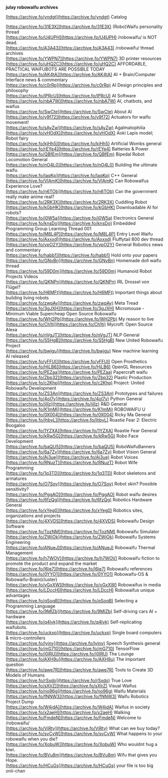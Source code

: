 **julay robowaifu archives**  
  
[https://archive.fo/yndgt](https://archive.fo/yndgt) Catalog  
  
[https://archive.fo/31E3X](https://archive.fo/31E3X) (Robo)Waifu personality thread  
[https://archive.fo/U4UPH](https://archive.fo/U4UPH) /robowaifu/ is NOT dead.  
[https://archive.fo/A3A43](https://archive.fo/A3A43) /robowaifu/ thread archives  
[https://archive.fo/YWPN7](https://archive.fo/YWPN7) 3D printer resources  
[https://archive.fo/uHQ2C](https://archive.fo/uHQ2C) AFFORDABLE, PRACTICAL WAIFUBOTS ARE POSSIBLE TODAY  
[https://archive.fo/AK4tA](https://archive.fo/AK4tA) AI + Brain/Computer Interface news & commentary  
[https://archive.fo/c0rRp](https://archive.fo/c0rRp) AI Design principles and philosophy  
[https://archive.fo/lPRcU](https://archive.fo/lPRcU) AI Software  
[https://archive.fo/nbA7W](https://archive.fo/nbA7W) AI, chatbots, and waifus  
[https://archive.fo/SwCte](https://archive.fo/SwCte) About AI  
[https://archive.fo/y9f72](https://archive.fo/y9f72) Actuators for waifu movement!  
[https://archive.fo/sAyZw](https://archive.fo/sAyZw) Agalmatophilia  
[https://archive.fo/vHOdX](https://archive.fo/vHOdX) Aoki Lapis model; Robot fairy  
[https://archive.fo/kjHh5](https://archive.fo/kjHh5) Artificial Wombs general  
[https://archive.fo/rEYe4](https://archive.fo/rEYe4) Batteries & Power  
[https://archive.fo/QBfEm](https://archive.fo/QBfEm) Bipedal Robot Locomotion General  
[https://archive.fo/nO4L0](https://archive.fo/nO4L0) Building the ultimate waifu.  
[https://archive.fo/IaqKp](https://archive.fo/IaqKp) C++ General  
[https://archive.fo/VlAmK](https://archive.fo/VlAmK) Can Robowaifus Experience Love?  
[https://archive.fo/n6TOb](https://archive.fo/n6TOb) Can the government really make anime real?  
[https://archive.fo/2RK3X](https://archive.fo/2RK3X) Cuddling Robot  
[https://archive.fo/kGbHK](https://archive.fo/kGbHK) Downloadable AI for robots?  
[https://archive.fo/i0W5a](https://archive.fo/i0W5a) Electronics General  
[https://archive.fo/knsDo](https://archive.fo/knsDo) Embedded Programming Group Learning Thread 001  
[https://archive.fo/M8L4P](https://archive.fo/M8L4P) Entry Level Waifu  
[https://archive.fo/Axxxd](https://archive.fo/Axxxd) Fluffytail 800 dev thread  
[https://archive.fo/vpO2Y](https://archive.fo/vpO2Y) General Robotics news and commentary  
[https://archive.fo/habb1](https://archive.fo/habb1) Hold onto your papers  
[https://archive.fo/GNvBn](https://archive.fo/GNvBn) Homemade doll waifu thread  
[https://archive.fo/59D0m](https://archive.fo/59D0m) Humanoid Robot Projects Videos  
[https://archive.fo/QKNPn](https://archive.fo/QKNPn) IRL Drossel von Flügel?  
[https://archive.fo/H6MFt](https://archive.fo/H6MFt) Important things about building living robots  
[https://archive.fo/zwpAv](https://archive.fo/zwpAv) Meta Tread  
[https://archive.fo/3gJXH](https://archive.fo/3gJXH) Micromouse - Minimum Viable Supercheap Open Source Robowaifu  
[https://archive.fo/WH2Pb](https://archive.fo/WH2Pb) My reason to live  
[https://archive.fo/Ch1ti](https://archive.fo/Ch1ti) Mycroft: Open Source Alexa  
[https://archive.fo/nVgJT](https://archive.fo/nVgJT) NLP General  
[https://archive.fo/S5HgB](https://archive.fo/S5HgB) New United Robowaifu Project  
[https://archive.fo/bwjgu](https://archive.fo/bwjgu) New machine learning AI released  
[https://archive.fo/yFFUI](https://archive.fo/yFFUI) Open Prosthetics  
[https://archive.fo/HjLB6](https://archive.fo/HjLB6) OpenGL Resources  
[https://archive.fo/PEZaa](https://archive.fo/PEZaa) Papercraft waifu  
[https://archive.fo/Zbp32](https://archive.fo/Zbp32) Plastic Production  
[https://archive.fo/c2Khp](https://archive.fo/c2Khp) Project: United Robowaifu Development  
[https://archive.fo/ZS3An](https://archive.fo/ZS3An) Prototypes and failures
[https://archive.fo/4oI7v](https://archive.fo/4oI7v) Python General  
[https://archive.fo/jiIlz](https://archive.fo/jiIlz) R&D General  
[https://archive.fo/K1mMj](https://archive.fo/K1mMj) ROBOWAIFU U  
[https://archive.fo/0X004](https://archive.fo/0X004) Ricky Ma General  
[https://archive.fo/jhbyL](https://archive.fo/jhbyL) Roastie Fear 2: Electric Boogaloo  
[https://archive.fo/1YZXA](https://archive.fo/1YZXA) Roastie Fear General  
[https://archive.fo/kRw5G](https://archive.fo/kRw5G) Robo Face Development  
[https://archive.fo/baQU5](https://archive.fo/baQU5) RoboWaifuBanners  
[https://archive.fo/6a7Zv](https://archive.fo/6a7Zv) Robot Vision General  
[https://archive.fo/Aj3ue](https://archive.fo/Aj3ue) Robot Voices  
[https://archive.fo/RNuzT](https://archive.fo/RNuzT) Robot Wife Programming  
[https://archive.fo/1q3TD](https://archive.fo/1q3TD) Robot skeletons and armatures  
[https://archive.fo/O7Sov](https://archive.fo/O7Sov) Robot skin? Possible sensitivity?  
[https://archive.fo/PggAO](https://archive.fo/PggAO) Robot waifu desires  
[https://archive.fo/6fzQg](https://archive.fo/6fzQg) Robotics Hardware General  
[https://archive.fo/xYeg0](https://archive.fo/xYeg0) Robotics sites, organizations and projects  
[https://archive.fo/4XVDS](https://archive.fo/4XVDS) Robowaifu Design Software  
[https://archive.fo/TozNM](https://archive.fo/TozNM) Robowaifu Simulator  
[https://archive.fo/ZWjOk](https://archive.fo/ZWjOk) Robowaifu Systems Engineering  
[https://archive.fo/ANueJ](https://archive.fo/ANueJ) Robowaifu Thermal Management  
[https://archive.fo/h7WOV](https://archive.fo/h7WOV) Robowaifu fiction to promote the product and expand the market  
[https://archive.fo/l6ie7](https://archive.fo/l6ie7) Robowaifu references  
[https://archive.fo/0YYO1](https://archive.fo/0YYO1) Robowaifu-OS & Robowaifu-Brain(cluster)  
[https://archive.fo/vGxXW](https://archive.fo/vGxXW) Robowaifus in media  
[https://archive.fo/LDccH](https://archive.fo/LDccH) Robowaifus unique advantages  
[https://archive.fo/qSoqB](https://archive.fo/qSoqB) Selecting a Programming Language  
[https://archive.fo/9MlZb](https://archive.fo/9MlZb) Self-driving cars AI + hardware  
[https://archive.fo/q4lvk](https://archive.fo/q4lvk) Self-replicating waifubots.  
[https://archive.fo/uckxp](https://archive.fo/uckxp) Single board computers & micro-controllers  
[https://archive.fo/lyjnv](https://archive.fo/lyjnv) Speech Synthesis general  
[https://archive.fo/mG710](https://archive.fo/mG710) TensorFlow  
[https://archive.fo/j0lRU](https://archive.fo/j0lRU) The Lounge  
[https://archive.fo/AXH9u](https://archive.fo/AXH9u) The important question  
[https://archive.fo/awe7R](https://archive.fo/awe7R) Tools to Create 3D Models of Humans  
[https://archive.fo/rSxdo](https://archive.fo/rSxdo) True Love  
[https://archive.fo/sXIrZ](https://archive.fo/sXIrZ) Visual Waifus  
[https://archive.fo/no96g](https://archive.fo/no96g) Waifu Materials  
[https://archive.fo/fNNW3](https://archive.fo/fNNW3) Waifu Robotics Project Dump  
[https://archive.fo/W4jdA](https://archive.fo/W4jdA) Waifus in society  
[https://archive.fo/x2aeH](https://archive.fo/x2aeH) Walking  
[https://archive.fo/FmdeN](https://archive.fo/FmdeN) Welcome to /robowaifu/  
[https://archive.fo/ViRty](https://archive.fo/ViRty) What can we buy today?  
[https://archive.fo/svCvW](https://archive.fo/svCvW) What happens to your robowaifu when you die?  
[https://archive.fo/XobuW](https://archive.fo/XobuW) Who wouldnt hug a kiwi.  
[https://archive.fo/BVu8m](https://archive.fo/BVu8m) Wifu that gives you Hope.  
[https://archive.fo/HCuGs](https://archive.fo/HCuGs) your file is too big onii-chan